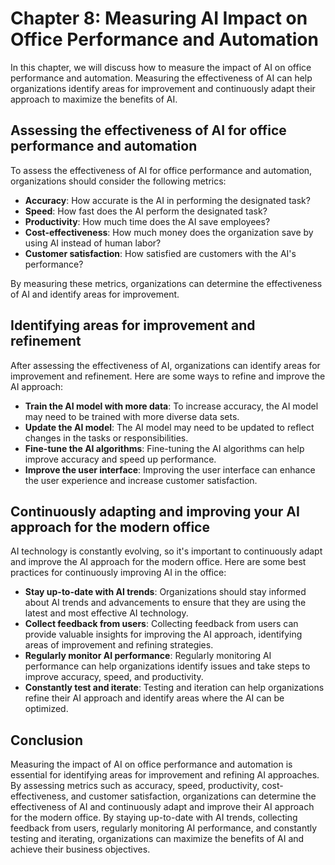 Chapter 8: Measuring AI Impact on Office Performance and Automation
===================================================================

In this chapter, we will discuss how to measure the impact of AI on office performance and automation. Measuring the effectiveness of AI can help organizations identify areas for improvement and continuously adapt their approach to maximize the benefits of AI.

Assessing the effectiveness of AI for office performance and automation
-----------------------------------------------------------------------

To assess the effectiveness of AI for office performance and automation, organizations should consider the following metrics:

* **Accuracy**: How accurate is the AI in performing the designated task?
* **Speed**: How fast does the AI perform the designated task?
* **Productivity**: How much time does the AI save employees?
* **Cost-effectiveness**: How much money does the organization save by using AI instead of human labor?
* **Customer satisfaction**: How satisfied are customers with the AI's performance?

By measuring these metrics, organizations can determine the effectiveness of AI and identify areas for improvement.

Identifying areas for improvement and refinement
------------------------------------------------

After assessing the effectiveness of AI, organizations can identify areas for improvement and refinement. Here are some ways to refine and improve the AI approach:

* **Train the AI model with more data**: To increase accuracy, the AI model may need to be trained with more diverse data sets.
* **Update the AI model**: The AI model may need to be updated to reflect changes in the tasks or responsibilities.
* **Fine-tune the AI algorithms**: Fine-tuning the AI algorithms can help improve accuracy and speed up performance.
* **Improve the user interface**: Improving the user interface can enhance the user experience and increase customer satisfaction.

Continuously adapting and improving your AI approach for the modern office
--------------------------------------------------------------------------

AI technology is constantly evolving, so it's important to continuously adapt and improve the AI approach for the modern office. Here are some best practices for continuously improving AI in the office:

* **Stay up-to-date with AI trends**: Organizations should stay informed about AI trends and advancements to ensure that they are using the latest and most effective AI technology.
* **Collect feedback from users**: Collecting feedback from users can provide valuable insights for improving the AI approach, identifying areas of improvement and refining strategies.
* **Regularly monitor AI performance**: Regularly monitoring AI performance can help organizations identify issues and take steps to improve accuracy, speed, and productivity.
* **Constantly test and iterate**: Testing and iteration can help organizations refine their AI approach and identify areas where the AI can be optimized.

Conclusion
----------

Measuring the impact of AI on office performance and automation is essential for identifying areas for improvement and refining AI approaches. By assessing metrics such as accuracy, speed, productivity, cost-effectiveness, and customer satisfaction, organizations can determine the effectiveness of AI and continuously adapt and improve their AI approach for the modern office. By staying up-to-date with AI trends, collecting feedback from users, regularly monitoring AI performance, and constantly testing and iterating, organizations can maximize the benefits of AI and achieve their business objectives.
